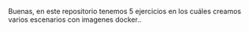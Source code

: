 Buenas, en este repositorio tenemos 5 ejercicios en los cuáles creamos varios escenarios con imagenes docker..
